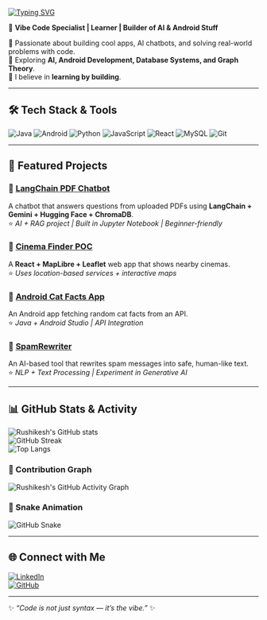[![Typing SVG](https://readme-typing-svg.demolab.com?font=Fira+Code&size=25&pause=1000&color=00F7FF&width=600&lines=Hi+👋,+I'm+Rushikesh+Deshmukh;Vibe+Code+Specialist;AI+%7C+Android+%7C+Web+Developer;Always+Learning+New+Things)](https://git.io/typing-svg)

🚀 **Vibe Code Specialist | Learner | Builder of AI & Android Stuff**  

🔹 Passionate about building cool apps, AI chatbots, and solving real-world problems with code.  
🔹 Exploring **AI, Android Development, Database Systems, and Graph Theory**.  
🔹 I believe in **learning by building**.  

---

## 🛠️ Tech Stack & Tools  
![Java](https://img.shields.io/badge/Java-ED8B00?style=for-the-badge&logo=openjdk&logoColor=white)
![Android](https://img.shields.io/badge/Android-3DDC84?style=for-the-badge&logo=android&logoColor=white)
![Python](https://img.shields.io/badge/Python-3776AB?style=for-the-badge&logo=python&logoColor=white)
![JavaScript](https://img.shields.io/badge/JavaScript-323330?style=for-the-badge&logo=javascript&logoColor=F7DF1E)
![React](https://img.shields.io/badge/React-20232A?style=for-the-badge&logo=react&logoColor=61DAFB)
![MySQL](https://img.shields.io/badge/MySQL-005C84?style=for-the-badge&logo=mysql&logoColor=white)
![Git](https://img.shields.io/badge/Git-F05032?style=for-the-badge&logo=git&logoColor=white)

---

## 📌 Featured Projects  

### 🔹 [LangChain PDF Chatbot](https://github.com/Rushikeshdeshmukh-1/langchain-pdf-chatbot)  
A chatbot that answers questions from uploaded PDFs using **LangChain + Gemini + Hugging Face + ChromaDB**.  
⭐ _AI + RAG project | Built in Jupyter Notebook | Beginner-friendly_

### 🔹 [Cinema Finder POC](https://github.com/Rushikeshdeshmukh-1/cinema-finder-poc)  
A **React + MapLibre + Leaflet** web app that shows nearby cinemas.  
⭐ _Uses location-based services + interactive maps_

### 🔹 [Android Cat Facts App](https://github.com/Rushikeshdeshmukh-1/android-cat-facts)  
An Android app fetching random cat facts from an API.  
⭐ _Java + Android Studio | API Integration_

### 🔹 [SpamRewriter](https://github.com/Rushikeshdeshmukh-1/spamrewriter)  
An AI-based tool that rewrites spam messages into safe, human-like text.  
⭐ _NLP + Text Processing | Experiment in Generative AI_

---

## 📊 GitHub Stats & Activity  

![Rushikesh's GitHub stats](https://github-readme-stats.vercel.app/api?username=Rushikeshdeshmukh-1&show_icons=true&theme=tokyonight)  
![GitHub Streak](https://streak-stats.demolab.com?user=Rushikeshdeshmukh-1&theme=tokyonight&hide_border=false)  
![Top Langs](https://github-readme-stats.vercel.app/api/top-langs/?username=Rushikeshdeshmukh-1&layout=compact&theme=tokyonight)  

### 🔹 Contribution Graph  
![Rushikesh's GitHub Activity Graph](https://github-readme-activity-graph.vercel.app/graph?username=Rushikeshdeshmukh-1&bg_color=1a1b27&color=00f7ff&line=00f7ff&point=ffffff&area=true&hide_border=true)

### 🔹 Snake Animation  
![GitHub Snake](https://github.com/Rushikeshdeshmukh-1/Rushikeshdeshmukh-1/blob/output/snake.svg)

---

## 🌐 Connect with Me  
[![LinkedIn](https://img.shields.io/badge/LinkedIn-0077B5?style=for-the-badge&logo=linkedin&logoColor=white)](https://www.linkedin.com/in/rushikesh1deshmukh)  
[![GitHub](https://img.shields.io/badge/GitHub-100000?style=for-the-badge&logo=github&logoColor=white)](https://github.com/Rushikeshdeshmukh-1)  

---

✨ _“Code is not just syntax — it’s the vibe.”_ ✨
